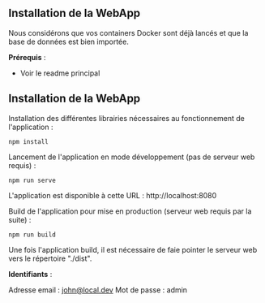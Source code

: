 ## Installation de la WebApp

Nous considérons que vos containers Docker sont déjà lancés et que la base de données est bien importée.

**Prérequis** :

- Voir le readme principal

## Installation de la WebApp

Installation des différentes librairies nécessaires au fonctionnement de l'application :

    npm install

Lancement de l'application en mode développement (pas de serveur web requis) :

    npm run serve
    
L'application est disponible à cette URL : http://localhost:8080

Build de l'application pour mise en production (serveur web requis par la suite) :

    npm run build

Une fois l'application build, il est nécessaire de faie pointer le serveur web vers le répertoire "./dist".

**Identifiants** :

Adresse email : john@local.dev
Mot de passe : admin
